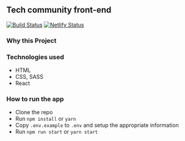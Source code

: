 ## Tech community front-end

[![Build Status](https://travis-ci.com/kisanola/tech-community-frontend.svg?branch=develop)](https://travis-ci.com/kisanola/tech-community-frontend)
[![Netlify Status](https://api.netlify.com/badges/16231bac-7092-4fac-8a5c-978d19c4cbeb/deploy-status)](https://app.netlify.com/sites/tech-community-frontend/deploys)

### Why this Project

### Technologies used
-   HTML
-   CSS, SASS
-   React

### How to run the app
-   Clone the repo
-   Run `npm install` or `yarn`
-   Copy `.env.example` to `.env` and setup the appropriate information
-   Run `npm run start` or `yarn start`
